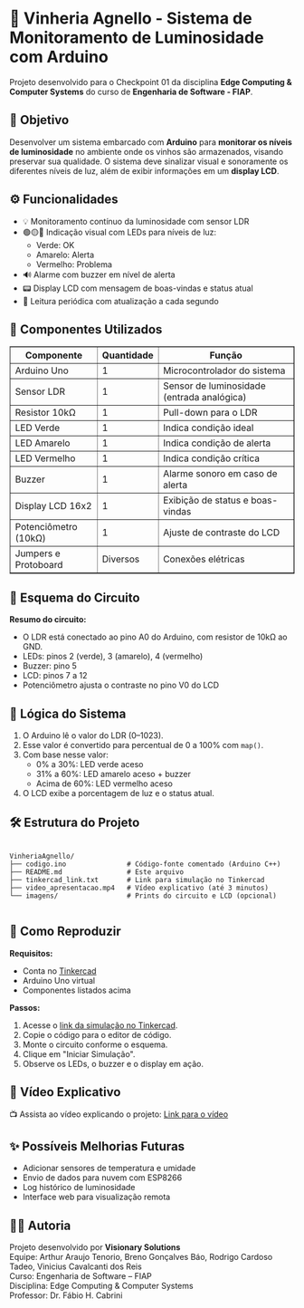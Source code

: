 <!DOCTYPE html>
<html lang="pt-BR">
<head>
  <meta charset="UTF-8">
  <title>Vinheria Agnello - Monitoramento com Arduino</title>
</head>
<body>
  <h1>🍷 Vinheria Agnello - Sistema de Monitoramento de Luminosidade com Arduino</h1>

  <p>Projeto desenvolvido para o Checkpoint 01 da disciplina <strong>Edge Computing & Computer Systems</strong> do curso de <strong>Engenharia de Software - FIAP</strong>.</p>

  <h2>🧠 Objetivo</h2>
  <p>Desenvolver um sistema embarcado com <strong>Arduino</strong> para <strong>monitorar os níveis de luminosidade</strong> no ambiente onde os vinhos são armazenados, visando preservar sua qualidade. O sistema deve sinalizar visual e sonoramente os diferentes níveis de luz, além de exibir informações em um <strong>display LCD</strong>.</p>

  <h2>⚙️ Funcionalidades</h2>
  <ul>
    <li>💡 Monitoramento contínuo da luminosidade com sensor LDR</li>
    <li>🟢🟡🔴 Indicação visual com LEDs para níveis de luz:
      <ul>
        <li>Verde: OK</li>
        <li>Amarelo: Alerta</li>
        <li>Vermelho: Problema</li>
      </ul>
    </li>
    <li>🔊 Alarme com buzzer em nível de alerta</li>
    <li>📟 Display LCD com mensagem de boas-vindas e status atual</li>
    <li>🔁 Leitura periódica com atualização a cada segundo</li>
  </ul>

  <h2>🧰 Componentes Utilizados</h2>
  <table border="1" cellspacing="0" cellpadding="4">
    <tr><th>Componente</th><th>Quantidade</th><th>Função</th></tr>
    <tr><td>Arduino Uno</td><td>1</td><td>Microcontrolador do sistema</td></tr>
    <tr><td>Sensor LDR</td><td>1</td><td>Sensor de luminosidade (entrada analógica)</td></tr>
    <tr><td>Resistor 10kΩ</td><td>1</td><td>Pull-down para o LDR</td></tr>
    <tr><td>LED Verde</td><td>1</td><td>Indica condição ideal</td></tr>
    <tr><td>LED Amarelo</td><td>1</td><td>Indica condição de alerta</td></tr>
    <tr><td>LED Vermelho</td><td>1</td><td>Indica condição crítica</td></tr>
    <tr><td>Buzzer</td><td>1</td><td>Alarme sonoro em caso de alerta</td></tr>
    <tr><td>Display LCD 16x2</td><td>1</td><td>Exibição de status e boas-vindas</td></tr>
    <tr><td>Potenciômetro (10kΩ)</td><td>1</td><td>Ajuste de contraste do LCD</td></tr>
    <tr><td>Jumpers e Protoboard</td><td>Diversos</td><td>Conexões elétricas</td></tr>
  </table>

  <h2>🔌 Esquema do Circuito</h2>
  <p><strong>Resumo do circuito:</strong></p>
  <ul>
    <li>O LDR está conectado ao pino A0 do Arduino, com resistor de 10kΩ ao GND.</li>
    <li>LEDs: pinos 2 (verde), 3 (amarelo), 4 (vermelho)</li>
    <li>Buzzer: pino 5</li>
    <li>LCD: pinos 7 a 12</li>
    <li>Potenciômetro ajusta o contraste no pino V0 do LCD</li>
  </ul>

  <h2>🧮 Lógica do Sistema</h2>
  <ol>
    <li>O Arduino lê o valor do LDR (0–1023).</li>
    <li>Esse valor é convertido para percentual de 0 a 100% com <code>map()</code>.</li>
    <li>Com base nesse valor:
      <ul>
        <li>0% a 30%: LED verde aceso</li>
        <li>31% a 60%: LED amarelo aceso + buzzer</li>
        <li>Acima de 60%: LED vermelho aceso</li>
      </ul>
    </li>
    <li>O LCD exibe a porcentagem de luz e o status atual.</li>
  </ol>

  <h2>🛠 Estrutura do Projeto</h2>
  <pre><code>
VinheriaAgnello/
├── codigo.ino               # Código-fonte comentado (Arduino C++)
├── README.md                # Este arquivo
├── tinkercad_link.txt       # Link para simulação no Tinkercad
├── video_apresentacao.mp4   # Vídeo explicativo (até 3 minutos)
└── imagens/                 # Prints do circuito e LCD (opcional)
  </code></pre>

  <h2>🔁 Como Reproduzir</h2>
  <p><strong>Requisitos:</strong></p>
  <ul>
    <li>Conta no <a href="https://www.tinkercad.com/" target="_blank">Tinkercad</a></li>
    <li>Arduino Uno virtual</li>
    <li>Componentes listados acima</li>
  </ul>
  <p><strong>Passos:</strong></p>
  <ol>
    <li>Acesse o <a href="#">link da simulação no Tinkercad</a>.</li>
    <li>Copie o código para o editor de código.</li>
    <li>Monte o circuito conforme o esquema.</li>
    <li>Clique em "Iniciar Simulação".</li>
    <li>Observe os LEDs, o buzzer e o display em ação.</li>
  </ol>

  <h2>🎥 Vídeo Explicativo</h2>
  <p>📺 Assista ao vídeo explicando o projeto: <a href="#">Link para o vídeo</a></p>

  <h2>✨ Possíveis Melhorias Futuras</h2>
  <ul>
    <li>Adicionar sensores de temperatura e umidade</li>
    <li>Envio de dados para nuvem com ESP8266</li>
    <li>Log histórico de luminosidade</li>
    <li>Interface web para visualização remota</li>
  </ul>

  <h2>👨‍💻 Autoria</h2>
  <p>Projeto desenvolvido por <strong>Visionary Solutions</strong><br>
  Equipe: Arthur Araujo Tenorio, Breno Gonçalves Báo, Rodrigo Cardoso Tadeo, Vinicius Cavalcanti dos Reis<br>
  Curso: Engenharia de Software – FIAP<br>
  Disciplina: Edge Computing & Computer Systems<br>
  Professor: Dr. Fábio H. Cabrini</p>
</body>
</html>